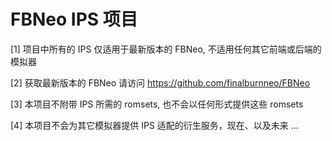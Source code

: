 # FBNeo IPS 项目

[1] 项目中所有的 IPS 仅适用于最新版本的 FBNeo, 不适用任何其它前端或后端的模拟器

[2] 获取最新版本的 FBNeo 请访问 https://github.com/finalburnneo/FBNeo

[3] 本项目不附带 IPS 所需的 romsets, 也不会以任何形式提供这些 romsets

[4] 本项目不会为其它模拟器提供 IPS 适配的衍生服务，现在、以及未来 ...
